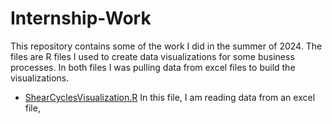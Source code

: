 # Internship-Work
This repository contains some of the work I did in the summer of 2024. The files are R files I used to create data visualizations for some business processes. In both files I was pulling data from excel files to build the visualizations.

- [ShearCyclesVisualization.R](https://github.com/pweave5/Internship-Work/blob/main/ShearCyclesVisualization.R)
  In this file, I am reading data from an excel file, 
